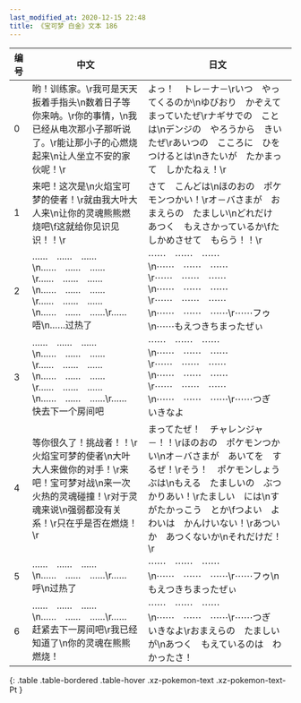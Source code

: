 ```yaml
---
last_modified_at: 2020-12-15 22:48
title: 《宝可梦 白金》文本 186
---
```

| 编号 | 中文 | 日文 |
| ---- | ---- | ---- |
| 0 | 哟！训练家。\r我可是天天扳着手指头\n数着日子等你来呐。\r你的事情，\n我已经从电次那小子那听说了。\r能让那小子的心燃烧起来\n让人坐立不安的家伙呢！\r | よっ！　トレ－ナ－\rいつ　やってくるのか\nゆびおり　かぞえて　まっていたぜ\rナギサでの　ことは\nデンジの　やろうから　きいたぜ\rあいつの　こころに　ひをつけるとは\nきたいが　たかまって　しかたねぇ！\r |
| 1 | 来吧！这次是\n火焰宝可梦的使者！\r就由我大叶大人来\n让你的灵魂熊熊燃烧吧\f这就给你见识见识！！\r | さて　こんどは\nほのおの　ポケモンつかい！\rオ－バさまが　おまえらの　たましい\nどれだけ　あつく　もえさかっているか\fたしかめさせて　もらう！！\r |
| 2 | ……　……　……\n……　……　……\r……　……　……\n……　……　……\r……　……　……\n……　……　……\r……　唔\n……过热了 | ⋯⋯　⋯⋯　⋯⋯\n⋯⋯　⋯⋯　⋯⋯\r⋯⋯　⋯⋯　⋯⋯\n⋯⋯　⋯⋯　⋯⋯\r⋯⋯　⋯⋯　⋯⋯\n⋯⋯　⋯⋯　⋯⋯\r⋯⋯フゥ\n⋯⋯もえつきちまったぜぃ |
| 3 | ……　……　……\n……　……　……\r……　……　……\n……　……　……\r……　……　……\n……　……　……\r……　快去下一个房间吧 | ⋯⋯　⋯⋯　⋯⋯\n⋯⋯　⋯⋯　⋯⋯\r⋯⋯　⋯⋯　⋯⋯\n⋯⋯　⋯⋯　⋯⋯\r⋯⋯　⋯⋯　⋯⋯\n⋯⋯　⋯⋯　⋯⋯\r⋯⋯つぎ　いきなよ |
| 4 | 等你很久了！挑战者！！\r火焰宝可梦的使者\n大叶大人来做你的对手！\r来吧！宝可梦对战\n来一次火热的灵魂碰撞！\r对于灵魂来说\n强弱都没有关系！\r只在乎是否在燃烧！\r | まってたぜ！　チャレンジャ－！！\rほのおの　ポケモンつかい\nオ－バさまが　あいてを　するぜ！\rそう！　ポケモンしょうぶは\nもえる　たましいの　ぶつかりあい！\rたましい　には\nすがたかっこう　とか\fつよい　よわいは　かんけいない！\rあついか　あつくないか\nそれだけだ！\r |
| 5 | ……　……　……\n……　……　……\r……　呼\n过热了 | ⋯⋯　⋯⋯　⋯⋯\n⋯⋯　⋯⋯　⋯⋯\r⋯⋯フゥ\nもえつきちまったぜぃ |
| 6 | ……　……　……\n……　……　……\r……　赶紧去下一房间吧\r我已经知道了\n你的灵魂在熊熊燃烧！ | ⋯⋯　⋯⋯　⋯⋯\n⋯⋯　⋯⋯　⋯⋯\r⋯⋯つぎ　いきなよ\rおまえらの　たましいが\nあつく　もえているのは　わかったさ！ |
{: .table .table-bordered .table-hover .xz-pokemon-text .xz-pokemon-text-Pt }
